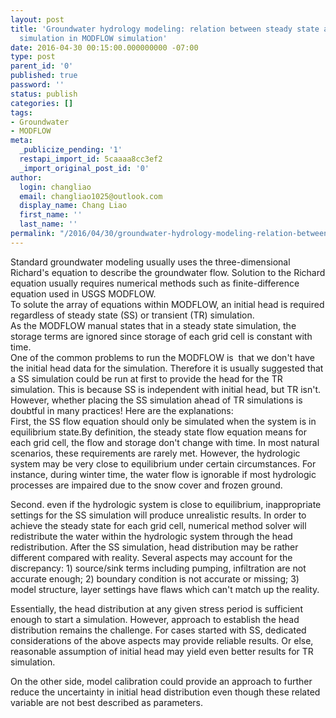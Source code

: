 ```yaml
---
layout: post
title: 'Groundwater hydrology modeling: relation between steady state and transient
  simulation in MODFLOW simulation'
date: 2016-04-30 00:15:00.000000000 -07:00
type: post
parent_id: '0'
published: true
password: ''
status: publish
categories: []
tags:
- Groundwater
- MODFLOW
meta:
  _publicize_pending: '1'
  restapi_import_id: 5caaaa8cc3ef2
  _import_original_post_id: '0'
author:
  login: changliao
  email: changliao1025@outlook.com
  display_name: Chang Liao
  first_name: ''
  last_name: ''
permalink: "/2016/04/30/groundwater-hydrology-modeling-relation-between-steady-state-and-transient-simulation-in-modflow-simulation/"
---
```

Standard groundwater modeling usually uses the three-dimensional Richard's equation to describe the groundwater flow. Solution to the Richard equation usually requires numerical methods such as finite-difference equation used in USGS MODFLOW.  
To solute the array of equations within MODFLOW, an initial head is required regardless of steady state (SS) or transient (TR) simulation.  
As the MODFLOW manual states that in a steady state simulation, the storage terms are ignored since storage of each grid cell is constant with time.  
One of the common problems to run the MODFLOW is &nbsp;that we don't have the initial head data for the simulation. Therefore it is usually suggested that a SS simulation could be run at first to provide the head for the TR simulation. This is because SS is independent with initial head, but TR isn't.  
However, whether placing the SS simulation ahead of TR simulations is doubtful in many practices! Here are the explanations:  
First, the SS flow equation should only be simulated when the system is in equilibrium state.By definition, the steady state flow equation means for each grid cell, the flow and storage don't change with time. In most natural scenarios, these requirements are rarely met. However, the hydrologic system may be very close to equilibrium under certain circumstances. For instance, during winter time, the water flow is ignorable if most hydrologic processes are impaired due to the snow cover and frozen ground.

Second. even if the hydrologic system is close to equilibrium, inappropriate settings for the SS simulation will produce unrealistic results. In order to achieve the steady state for each grid cell, numerical method solver will redistribute the water within the hydrologic system through the head redistribution. After the SS simulation, head distribution may be rather different compared with reality. Several aspects may account for the discrepancy: 1) source/sink terms including pumping, infiltration are not accurate enough; 2) boundary condition is not accurate or missing; 3) model structure, layer settings have flaws which can't match up the reality.

Essentially, the head distribution at any given stress period is sufficient enough to start a simulation. However, approach to establish the head distribution remains the challenge. For cases started with SS, dedicated considerations of the above aspects may provide reliable results. Or else, reasonable assumption of initial head may yield even better results for TR simulation.

On the other side, model calibration could provide an approach to further reduce the uncertainty in initial head distribution even though these related variable are not best described as parameters.

